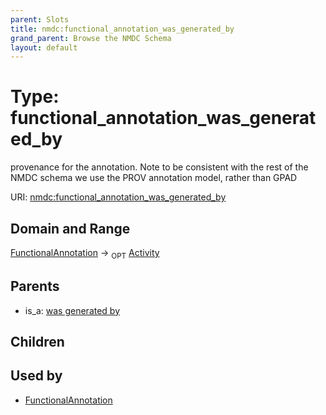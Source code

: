 ```yaml
---
parent: Slots
title: nmdc:functional_annotation_was_generated_by
grand_parent: Browse the NMDC Schema
layout: default
---
```


# Type: functional_annotation_was_generated_by


provenance for the annotation. Note to be consistent with the rest of the NMDC schema we use the PROV annotation model, rather than GPAD

URI: [nmdc:functional_annotation_was_generated_by](https://microbiomedata/meta/functional_annotation_was_generated_by)

## Domain and Range

[FunctionalAnnotation](FunctionalAnnotation.md) ->  <sub>OPT</sub> [Activity](Activity.md)

## Parents

 *  is_a: [was generated by](was_generated_by.md)

## Children


## Used by

 * [FunctionalAnnotation](FunctionalAnnotation.md)
